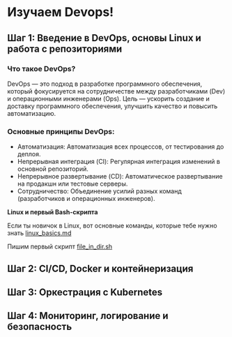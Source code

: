 # Изучаем Devops!

## Шаг 1: Введение в DevOps, основы Linux и работа с репозиториями

### Что такое DevOps?

DevOps — это подход в разработке программного обеспечения, который фокусируется на сотрудничестве между разработчиками (Dev) и операционными инженерами (Ops). Цель — ускорить создание и доставку программного обеспечения, улучшить качество и повысить автоматизацию.

### Основные принципы DevOps:

- Автоматизация: Автоматизация всех процессов, от тестирования до деплоя.
- Непрерывная интеграция (CI): Регулярная интеграция изменений в основной репозиторий.
- Непрерывное развертывание (CD): Автоматическое развертывание на продакшн или тестовые серверы.
- Сотрудничество: Объединение усилий разных команд (разработчиков и операционных инженеров).

**Linux и первый Bash-скрипта**

Если ты новичок в Linux, вот основные команды, которые тебе нужно знать [linux_basics.md](https://github.com/BobretsovIM/devops-roadmap/blob/main/linux_basics.md)

Пишим первый скрипт [file_in_dir.sh](https://github.com/BobretsovIM/devops-roadmap/blob/main/bash_scripts/file_in_dir.sh)

## Шаг 2: CI/CD, Docker и контейнеризация

## Шаг 3: Оркестрация с Kubernetes

## Шаг 4: Мониторинг, логирование и безопасность
